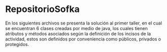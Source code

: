 # RepositorioSofka
En los siguientes archivos se presenta la solución al primer taller, en el cual se encuentran 6 clases creadas por medio de java, los cuales tienen atributos y métodos asociados según la definición de los incisos de la actividad, estos son definidos por conveniencia como públicos, privados o protegidos.
